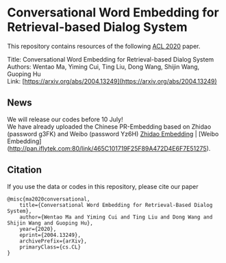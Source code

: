 # Conversational Word Embedding for Retrieval-based Dialog System
This repository contains resources of the following [ACL 2020](https://acl2020.org/) paper. 

Title: Conversational Word Embedding for Retrieval-based Dialog System  
Authors: Wentao Ma, Yiming Cui, Ting Liu, Dong Wang, Shijin Wang, Guoping Hu  
Link: [https://arxiv.org/abs/2004.13249](https://arxiv.org/abs/2004.13249)

## News
We will release our codes before 10 July!  
We have already uploaded the Chinese PR-Embedding based on Zhidao (password g3FK) and Weibo (password Yz6H) [Zhidao Embedding](http://pan.iflytek.com:80/link/AA19A09424DD80437F1A5E6C73F03A84) | [Weibo Embedding]
(http://pan.iflytek.com:80/link/465C101719F25F89A472D4E6F7E51275).

## Citation
If you use the data or codes in this repository, please cite our paper
```
@misc{ma2020conversational,
    title={Conversational Word Embedding for Retrieval-Based Dialog System},
    author={Wentao Ma and Yiming Cui and Ting Liu and Dong Wang and Shijin Wang and Guoping Hu},
    year={2020},
    eprint={2004.13249},
    archivePrefix={arXiv},
    primaryClass={cs.CL}
}

